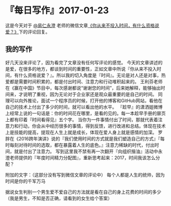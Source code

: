 # 『每日写作』2017-01-23

这是今天对于  [@易仁永澄](http://weibo.com/u/1640237087)  老师的微信文章[《你从来不投入时间，有什么资格说爱？》](http://mp.weixin.qq.com/s/WtCNntRVoait7FYkMukCWA)下的评论回复。

## 我的写作

好几天没来评论了，因为看完了文章没有任何写评论的感觉。
今天的文章讲述的是爱，在很多的地方，都谈到时间的重要性，正如文章中所说『你从来不投入时间，有什么资格说爱？』。所以我的切入角度是『时间』。无论是对人还是对事，热爱都是需要时间积累的，都是付出时间、注意力和行动堆积起来的。
王利芬老师在《赢在中国》节目中，每次感谢都说“谢谢您的时间”，后来她解释，能够抽出时间来，才说明了重视，因为无论对于企业家还是观众最重要的是自己的时间。
同理可以向外推论，面试一个程序员的时候，打开他的博客和GitHub网站，看他在自己的技术上付出了多少的时间，就可以看出他的水平。
『趁早』的潇洒姐微博上经常上说的一句话是：你的时间花在哪里，是看的见的。每一本趁早手册的扉页上都有印着『时间看得见』五个字。
当你为一件事情付出了时间，那就代表着注意力和行动，你会从中经历很多的事情，得到反馈，进行改进和总结。体现在技术上是技能的提高，提现在人生上就是成长，体现在爱人身上就是感情的加深。
罗胖在《2016跨年演讲》说的『我们使用时间的方式就是我们塑造自己的方式』『每时每刻对待时间的选取，都在暴露着人生的底色。』注意力稀缺的时代，付出时间，就是付出了注意力。
写到这里我不禁有再一次翻开『向组织揩油』活动中永澄老师提供的『年度时间精力分配图』，重新思考起来：2017，时间我该怎么分配？


附加的文字：（这部分没有写到微信文章的评论中）
每个人都是人生的统帅，因为时间是你的千军万马

据说女生判别一个男生爱不爱自己的方法就是看在自己的身上花费的时间的多少（我是男生，不知是否正确，请看到的女生给个答案）